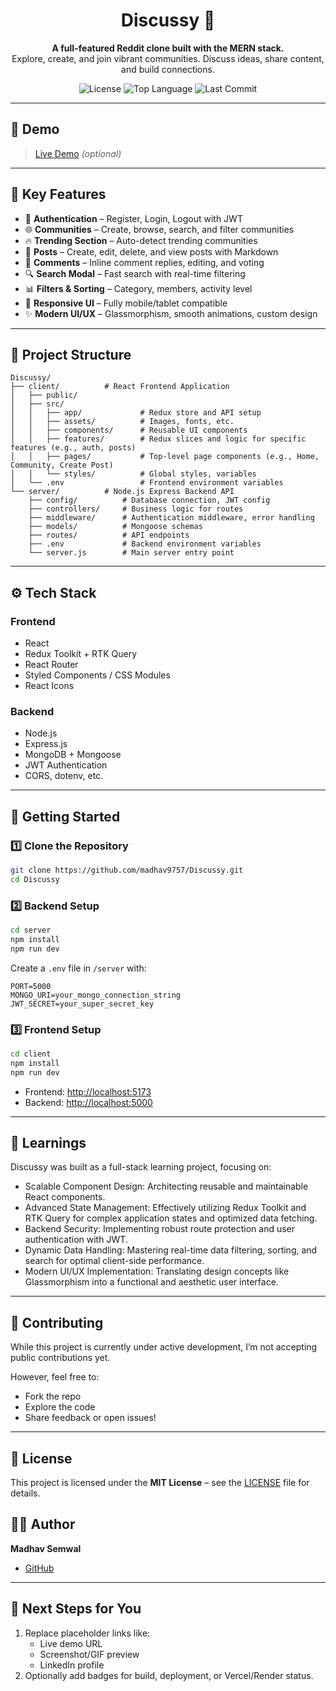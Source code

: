 
<h1 align="center">Discussy 🚀</h1>

<p align="center">
  <strong>A full-featured Reddit clone built with the MERN stack.</strong><br/>
  Explore, create, and join vibrant communities. Discuss ideas, share content, and build connections.
</p>

<p align="center">
  <img src="https://img.shields.io/github/license/madhav9757/Discussy" alt="License" />
  <img src="https://img.shields.io/github/languages/top/madhav9757/Discussy" alt="Top Language" />
  <img src="https://img.shields.io/github/last-commit/madhav9757/Discussy" alt="Last Commit" />
</p>

---

## 📸 Demo

> [Live Demo](https://discussy-madhavs-projects-45ed597c.vercel.app/) *(optional)*

---

## 🧩 Key Features

- 🔐 **Authentication** – Register, Login, Logout with JWT
- 🌐 **Communities** – Create, browse, search, and filter communities
- 🔥 **Trending Section** – Auto-detect trending communities
- 📝 **Posts** – Create, edit, delete, and view posts with Markdown
- 💬 **Comments** – Inline comment replies, editing, and voting
- 🔍 **Search Modal** – Fast search with real-time filtering
- 📊 **Filters & Sorting** – Category, members, activity level
- 🎯 **Responsive UI** – Fully mobile/tablet compatible
- ✨ **Modern UI/UX** – Glassmorphism, smooth animations, custom design

---

## 📂 Project Structure

```
Discussy/
├── client/          # React Frontend Application
│   ├── public/
│   ├── src/
│   │   ├── app/             # Redux store and API setup
│   │   ├── assets/          # Images, fonts, etc.
│   │   ├── components/      # Reusable UI components
│   │   ├── features/        # Redux slices and logic for specific features (e.g., auth, posts)
│   │   ├── pages/           # Top-level page components (e.g., Home, Community, Create Post)
│   │   └── styles/          # Global styles, variables
│   └── .env                 # Frontend environment variables
└── server/          # Node.js Express Backend API
    ├── config/          # Database connection, JWT config
    ├── controllers/     # Business logic for routes
    ├── middleware/      # Authentication middleware, error handling
    ├── models/          # Mongoose schemas
    ├── routes/          # API endpoints
    ├── .env             # Backend environment variables
    └── server.js        # Main server entry point
```

---

## ⚙️ Tech Stack

### Frontend
- React
- Redux Toolkit + RTK Query
- React Router
- Styled Components / CSS Modules
- React Icons

### Backend
- Node.js
- Express.js
- MongoDB + Mongoose
- JWT Authentication
- CORS, dotenv, etc.

---

## 🚀 Getting Started

### 1️⃣ Clone the Repository
```bash
git clone https://github.com/madhav9757/Discussy.git
cd Discussy
```

### 2️⃣ Backend Setup
```bash
cd server
npm install
npm run dev
```

Create a `.env` file in `/server` with:
```env
PORT=5000
MONGO_URI=your_mongo_connection_string
JWT_SECRET=your_super_secret_key
```

### 3️⃣ Frontend Setup
```bash
cd client
npm install
npm run dev
```

- Frontend: [http://localhost:5173](http://localhost:5173)  
- Backend: [http://localhost:5000](http://localhost:5000)

---

## 🧠 Learnings

Discussy was built as a full-stack learning project, focusing on:

 - Scalable Component Design: Architecting reusable and maintainable React components.
 - Advanced State Management: Effectively utilizing Redux Toolkit and RTK Query for complex application states and optimized data fetching.
 - Backend Security: Implementing robust route protection and user authentication with JWT.
 - Dynamic Data Handling: Mastering real-time data filtering, sorting, and search for optimal client-side performance.
 - Modern UI/UX Implementation: Translating design concepts like Glassmorphism into a functional and aesthetic user interface.

---

## 🤝 Contributing

While this project is currently under active development, I’m not accepting public contributions yet.

However, feel free to:
- Fork the repo
- Explore the code
- Share feedback or open issues!

---

## 📄 License

This project is licensed under the **MIT License** – see the [LICENSE](LICENSE) file for details.

## 👨‍💻 Author

**Madhav Semwal**  
- [GitHub](https://github.com/madhav9757)  

---

## 📌 Next Steps for You

1. Replace placeholder links like:
   - Live demo URL
   - Screenshot/GIF preview
   - LinkedIn profile
2. Optionally add badges for build, deployment, or Vercel/Render status.
